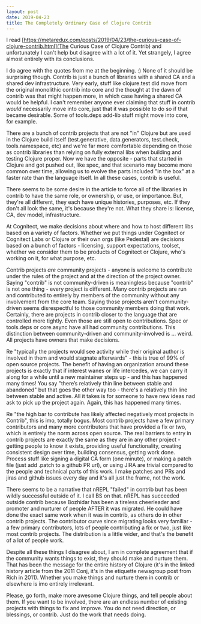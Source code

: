 ```yaml
---
layout: post
date: 2019-04-23
title: The Completely Ordinary Case of Clojure Contrib
---
```


I read [https://metaredux.com/posts/2019/04/23/the-curious-case-of-clojure-contrib.html](The Curious Case of Clojure Contrib) and unfortunately I can't help but disagree with a lot of it. Yet strangely, I agree almost entirely with its conclusions.

I do agree with the quotes from me at the beginning. :) None of it should be surprising though. Contrib is just a bunch of libraries with a shared CA and a shared dev infrastructure. Very early, stuff like clojure.test did move from the original monolithic contrib into core and the thought at the dawn of contrib was that might happen more, in which case having a shared CA would be helpful. I can't remember anyone ever claiming that stuff in contrib *would* necessarily move into core, just that it was possible to do so if that became desirable. Some of tools.deps add-lib stuff might move into core, for example.

There are a bunch of contrib projects that are not "in" Clojure but are used in the Clojure build itself (test.generative, data.generators, test.check, tools.namespace, etc) and we're far more comfortable depending on those as contrib libraries than relying on fully external libs when building and testing Clojure proper. Now we have the opposite - parts that started in Clojure and got pushed out, like spec, and that scenario may become more common over time, allowing us to evolve the parts included "in the box" at a faster rate than the language itself. In all these cases, contrib is useful.

There seems to be some desire in the article to force all of the libraries in contrib to have the same role, or ownership, or use, or importance. But, they're all different, they each have unique histories, purposes, etc. If they don't all look the same, it's because they're not. What they share is: license, CA, dev model, infrastructure.

At Cognitect, we make decisions about where and how to host different libs based on a variety of factors. Whether we put things under Cognitect or Cognitect Labs or Clojure or their own orgs (like Pedestal) are decisions based on a bunch of factors - licensing, support expectations, toolset, whether we consider them to be products of Cognitect or Clojure, who's working on it, for what purpose, etc.

Contrib projects *are* community projects - anyone is welcome to contribute under the rules of the project and at the direction of the project owner. Saying "contrib" is not community-driven is meaningless because "contrib" is not one thing - every project is different. Many contrib projects  are run and contributed to entirely by members of the community without any involvement from the core team. Saying those projects aren't community-driven seems disrespectful to those community members doing that work. Certainly, there are projects in contrib closer to the language that are controlled more tightly. Even those are still open to contributions. Spec or tools.deps or core.async have all had community contributions. This distinction between community-driven and community-involved is ...  weird. All projects have owners that make decisions.

Re "typically the projects would see activity while their original author is involved in them and would stagnate afterwards" - this is true of 99% of open source projects. The benefit of having an organization around these projects is exactly that if interest wanes or life intercedes, we can carry it along for a while until a new maintainer steps up - and this has happened many times! You say "there’s relatively thin line between stable and abandoned" but that goes the other way too - there's a relatively thin line between stable and active. All it takes is for someone to have new ideas nad ask to pick up the project again. Again, this has happened many times.

Re "the high bar to contribute has likely affected negatively most projects in Contrib", this is imo, totally bogus. Most contrib projects have a few primary contributors and many more contributors that have provided a fix or two, which is entirely the norm across open source. The real barriers to entry in contrib projects are exactly the same as they are in any other project - getting people to know it exists, providing useful functionality, creating consistent design over time, building consensus, getting work done. Process stuff like signing a digital CA form (one minute), or making a patch file (just add .patch to a github PR url), or using JIRA are trivial compared to the people and technical parts of this work. I make patches and PRs and jiras and github issues every day and it's all just the frame, not the work.

There seems to be a narrative that nREPL "failed" in contrib but has been wildly successful outside of it. I call BS on that. nREPL has succeeded outside contrib because Bozhidar has been a tireless cheerleader and promoter and nurturer of people AFTER it was migrated. He could have done the exact same work when it was in contrib, as others do in other contrib projects. The contributor curve since migrating looks very familiar - a few primary contributors, lots of people contributing a fix or two, just like most contrib projects. The distribution is a little wider, and that's the benefit of a lot of people work.

Despite all these things I disagree about, I am in complete agreement that if the community wants things to exist, they should make and nurture them. That has been the message for the entire history of Clojure (it's in the linked history article from the 2011 Conj, it's in the etiquette newsgroup post from Rich in 2011). Whether you make things and nurture them in contrib or elsewhere is imo entirely irrelevant.

Please, go forth, make more awesome Clojure things, and tell people about them. If you want to be involved, there are an endless number of existing projects with things to fix and improve. You do not need direction, or blessings, or contrib. Just do the work that needs doing.
